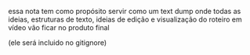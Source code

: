 essa nota tem como propósito servir como um text dump onde todas as ideias, estruturas de texto, ideias de edição e visualização do roteiro em vídeo vão ficar no produto final

(ele será incluido no gitignore)

